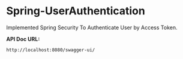 # Spring-UserAuthentication
Implemented Spring Security To Authenticate User by Access Token. 

**API Doc URL:**
```
http://localhost:8080/swagger-ui/
```
